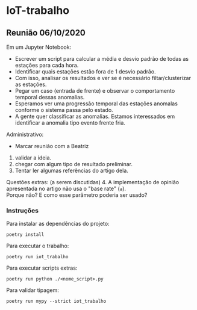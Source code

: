 # IoT-trabalho

## Reunião 06/10/2020

Em um Jupyter Notebook:

* Escrever um script para calcular a média e desvio padrão de todas as estações para cada hora.
* Identificar quais estações estão fora de 1 desvio padrão.
* Com isso, analisar os resultados e ver se é necessário filtar/clusterizar as estações.
* Pegar um caso (entrada de frente) e observar o comportamento temporal dessas anomalias.
* Esperamos ver uma progressão temporal das estações anomalas conforme o sistema passa pelo estado.
* A gente quer classificar as anomalias. Estamos interessados em identificar a anomalia tipo evento frente fria.

Administrativo:

* Marcar reunião com a Beatriz 
1. validar a ideia.
2. chegar com algum tipo de resultado preliminar.
3. Tentar ler algumas referências do artigo dela.

Questões extras: (a serem discutidas)
4. A implementação de opinião apresentada no artigo não usa o "base rate" (`a`).   
   Porque não? E como esse parâmetro poderia ser usado?


### Instruções

Para instalar as dependências do projeto:

```poetry install```

Para executar o trabalho:

```poetry run iot_trabalho```

Para executar scripts extras:

```poetry run python ./<nome_script>.py```

Para validar tipagem:

```poetry run mypy --strict iot_trabalho```